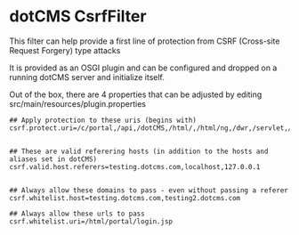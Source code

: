 # dotCMS CsrfFilter

This filter can help provide a first line of protection from CSRF (Cross-site Request Forgery) type attacks

It is provided as an OSGI plugin and can be configured and dropped on a running dotCMS server and initialize itself.  

Out of the box, there are 4 properties that can be adjusted by editing src/main/resources/plugin.properties

```
## Apply protection to these uris (begins with)
csrf.protect.uri=/c/portal,/api,/dotCMS,/html/,/html/ng,/dwr,/servlet,/DotAjaxDirector,/dotScheduledJobs,/dotTailLogServlet,/categoriesServlet,/JSONTags


## These are valid referering hosts (in addition to the hosts and aliases set in dotCMS)
csrf.valid.host.referers=testing.dotcms.com,localhost,127.0.0.1


## Always allow these domains to pass - even without passing a referer
csrf.whitelist.host=testing.dotcms.com,testing2.dotcms.com

## Always allow these urls to pass
csrf.whitelist.uri=/html/portal/login.jsp

```